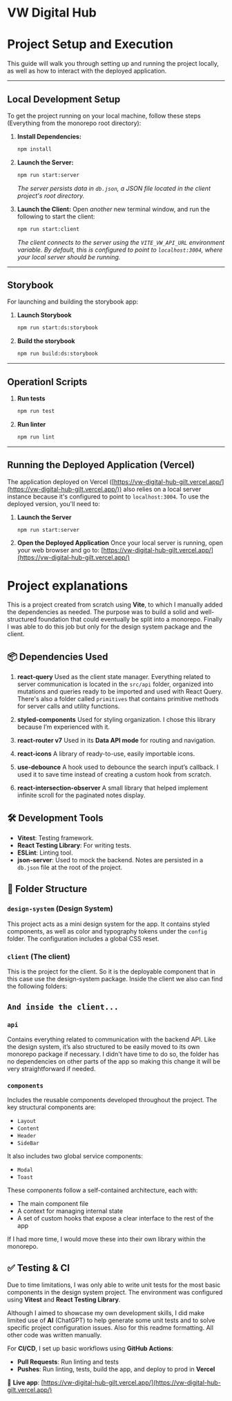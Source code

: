 # VW Digital Hub

# Project Setup and Execution

This guide will walk you through setting up and running the project locally, as well as how to interact with the deployed application.

---

## Local Development Setup

To get the project running on your local machine, follow these steps (Everything from the monorepo root directory):

1.  **Install Dependencies:**

    ```bash
    npm install
    ```

2.  **Launch the Server:**

    ```bash
    npm run start:server
    ```

    _The server persists data in `db.json`, a JSON file located in the client project's root directory._

3.  **Launch the Client:**
    Open _another_ new terminal window, and run the following to start the client:
    ```bash
    npm run start:client
    ```
    _The client connects to the server using the `VITE_VW_API_URL` environment variable. By default, this is configured to point to `localhost:3004`, where your local server should be running._

---

## Storybook

For launching and building the storybook app:

1.  **Launch Storybook**

    ```bash
    npm run start:ds:storybook
    ```

2.  **Build the storybook**
    ```bash
    npm run build:ds:storybook
    ```

---

## Operationl Scripts

1. **Run tests**

   ```bash
   npm run test
   ```

2. **Run linter**
   ```bash
   npm run lint
   ```

---

## Running the Deployed Application (Vercel)

The application deployed on Vercel ([https://vw-digital-hub-gilt.vercel.app/](https://vw-digital-hub-gilt.vercel.app/)) also relies on a local server instance because it's configured to point to `localhost:3004`. To use the deployed version, you'll need to:

1.  **Launch the Server**

    ```bash
    npm run start:server
    ```

2.  **Open the Deployed Application**
    Once your local server is running, open your web browser and go to:
    [https://vw-digital-hub-gilt.vercel.app/](https://vw-digital-hub-gilt.vercel.app/)

# Project explanations

This is a project created from scratch using **Vite**, to which I manually added the dependencies as needed. The purpose was to build a solid and well-structured foundation that could eventually be split into a monorepo. Finally I was able to do this job but only for the design system package and the client.

## 📦 Dependencies Used

1. **react-query**
   Used as the client state manager. Everything related to server communication is located in the `src/api` folder, organized into mutations and queries ready to be imported and used with React Query. There's also a folder called `primitives` that contains primitive methods for server calls and utility functions.

2. **styled-components**
   Used for styling organization. I chose this library because I’m experienced with it.

3. **react-router v7**
   Used in its **Data API mode** for routing and navigation.

4. **react-icons**
   A library of ready-to-use, easily importable icons.

5. **use-debounce**
   A hook used to debounce the search input’s callback. I used it to save time instead of creating a custom hook from scratch.

6. **react-intersection-observer**
   A small library that helped implement infinite scroll for the paginated notes display.

## 🛠 Development Tools

- **Vitest**: Testing framework.
- **React Testing Library**: For writing tests.
- **ESLint**: Linting tool.
- **json-server**: Used to mock the backend. Notes are persisted in a `db.json` file at the root of the project.

## 📁 Folder Structure

### `design-system` (Design System)

This project acts as a mini design system for the app. It contains styled components, as well as color and typography tokens under the `config` folder. The configuration includes a global CSS reset.

### `client` (The client)

This is the project for the client. So it is the deployable component that in this case use the design-system package. Inside the client we also can find the following folders:

## `And inside the client...`

### `api`

Contains everything related to communication with the backend API. Like the design system, it’s also structured to be easily moved to its own monorepo package if necessary. I didn't have time to do so, the folder has no dependencies on other parts of the app so making this change it will be very straightforward if needed.

### `components`

Includes the reusable components developed throughout the project. The key structural components are:

- `Layout`
- `Content`
- `Header`
- `SideBar`

It also includes two global service components:

- `Modal`
- `Toast`

These components follow a self-contained architecture, each with:

- The main component file
- A context for managing internal state
- A set of custom hooks that expose a clear interface to the rest of the app

If I had more time, I would move these into their own library within the monorepo.

## ✅ Testing & CI

Due to time limitations, I was only able to write unit tests for the most basic components in the design system project. The environment was configured using **Vitest** and **React Testing Library**.

Although I aimed to showcase my own development skills, I did make limited use of **AI** (ChatGPT) to help generate some unit tests and to solve specific project configuration issues. Also for this readme formatting. All other code was written manually.

For **CI/CD**, I set up basic workflows using **GitHub Actions**:

- **Pull Requests**: Run linting and tests
- **Pushes**: Run linting, tests, build the app, and deploy to prod in **Vercel**

🚀 **Live app**: [https://vw-digital-hub-gilt.vercel.app/](https://vw-digital-hub-gilt.vercel.app/)

```

```
